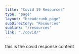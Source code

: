 ```yaml
---
title: "Covid 19 Resources"
type: "page"
layout: "breadcrumb_page"
subDirectory: "Resources"
sublink: "/resources"
link: "./covid/"
---
```

this is the covid response content

